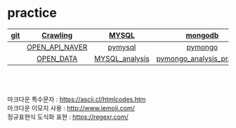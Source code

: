 # practice

|[git](https://github.com/jsjune/Practice_Grammar/blob/master/practice/git.md)|[Crawling](https://github.com/jsjune/Practice_Grammar/blob/master/practice/Crawling.ipynb)|[MYSQL](https://github.com/jsjune/Practice_Grammar/blob/master/practice/MYSQL_query.md)|[mongodb](https://github.com/jsjune/Practice_Grammar/blob/master/practice/mongodb_query.ipynb)|
|:---:|:---:|:---:|:---:|
||[OPEN_API_NAVER](https://github.com/jsjune/Practice_Grammar/blob/master/practice/Open_API_NAVER.ipynb)|[pymysql](https://github.com/jsjune/Practice_Grammar/blob/master/practice/pymysql.ipynb)|[pymongo](https://github.com/jsjune/Practice_Grammar/blob/master/practice/pymongo.ipynb)|
||[OPEN_DATA](https://github.com/jsjune/Practice_Grammar/blob/master/practice/OPEN_DATA.ipynb)|[MYSQL_analysis](https://github.com/jsjune/Practice_Grammar/blob/master/practice/MYSQL_analysis.ipynb)|[pymongo_analysis_practice](https://github.com/jsjune/Practice_Grammar/blob/master/practice/pymongo_analysis_pracitce.ipynb)|






<br><br><br>
마크다운 특수문자 : https://ascii.cl/htmlcodes.htm
<br>
마크다운 이모지 사용 : http://www.iemoji.com/
<br>
정규표현식 도식화 표현 : https://regexr.com/
